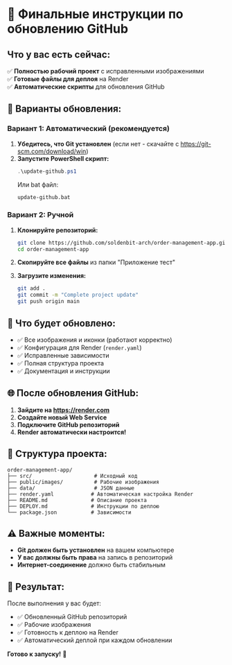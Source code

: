# 🚀 Финальные инструкции по обновлению GitHub

## Что у вас есть сейчас:

✅ **Полностью рабочий проект** с исправленными изображениями  
✅ **Готовые файлы для деплоя** на Render  
✅ **Автоматические скрипты** для обновления GitHub  

## 🎯 Варианты обновления:

### Вариант 1: Автоматический (рекомендуется)
1. **Убедитесь, что Git установлен** (если нет - скачайте с https://git-scm.com/download/win)
2. **Запустите PowerShell скрипт:**
   ```powershell
   .\update-github.ps1
   ```
   Или bat файл:
   ```cmd
   update-github.bat
   ```

### Вариант 2: Ручной
1. **Клонируйте репозиторий:**
   ```bash
   git clone https://github.com/soldenbit-arch/order-management-app.git
   cd order-management-app
   ```

2. **Скопируйте все файлы** из папки "Приложение тест"

3. **Загрузите изменения:**
   ```bash
   git add .
   git commit -m "Complete project update"
   git push origin main
   ```

## 🔧 Что будет обновлено:

- ✅ Все изображения и иконки (работают корректно)
- ✅ Конфигурация для Render (`render.yaml`)
- ✅ Исправленные зависимости
- ✅ Полная структура проекта
- ✅ Документация и инструкции

## 🌐 После обновления GitHub:

1. **Зайдите на https://render.com**
2. **Создайте новый Web Service**
3. **Подключите GitHub репозиторий**
4. **Render автоматически настроится!**

## 📁 Структура проекта:

```
order-management-app/
├── src/                    # Исходный код
├── public/images/          # Рабочие изображения
├── data/                   # JSON данные
├── render.yaml            # Автоматическая настройка Render
├── README.md              # Описание проекта
├── DEPLOY.md              # Инструкции по деплою
└── package.json           # Зависимости
```

## ⚠️ Важные моменты:

- **Git должен быть установлен** на вашем компьютере
- **У вас должны быть права** на запись в репозиторий
- **Интернет-соединение** должно быть стабильным

## 🎉 Результат:

После выполнения у вас будет:
- ✅ Обновленный GitHub репозиторий
- ✅ Рабочие изображения
- ✅ Готовность к деплою на Render
- ✅ Автоматический деплой при каждом обновлении

**Готово к запуску!** 🚀 